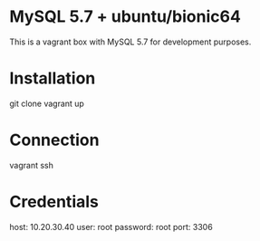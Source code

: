 # MySQL 5.7 + ubuntu/bionic64
This is a vagrant box with MySQL 5.7 for development purposes.  

# Installation
git clone
vagrant up

# Connection
vagrant ssh

# Credentials
host: 10.20.30.40
user: root
password: root
port: 3306
